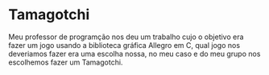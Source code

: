 # Tamagotchi
Meu professor de programção nos deu um trabalho cujo o objetivo era fazer um jogo 
usando a biblioteca gráfica Allegro em C, qual jogo nos deveriamos fazer era uma escolha nossa, 
no meu caso e do meu grupo nos escolhemos fazer um Tamagotchi.
